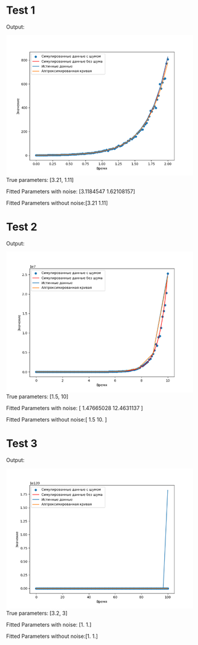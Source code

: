 
# Test 1
Output:

![output](output1.png)
True parameters: [3.21, 1.11]

Fitted Parameters with noise: [3.1184547  1.62108157]

Fitted Parameters without noise:[3.21 1.11]

# Test 2
Output:

![output](output2.png)
True parameters: [1.5, 10]

Fitted Parameters with noise: [ 1.47665028 12.4631137 ]

Fitted Parameters without noise:[ 1.5 10. ]

# Test 3
Output:

![output](output3.png)
True parameters: [3.2, 3]

Fitted Parameters with noise: [1. 1.]

Fitted Parameters without noise:[1. 1.]
